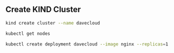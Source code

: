 ## Create KIND Cluster

```bash
kind create cluster --name davecloud
```

```bash
kubectl get nodes
```

```bash
kubectl create deployment davecloud --image nginx --replicas=1
```